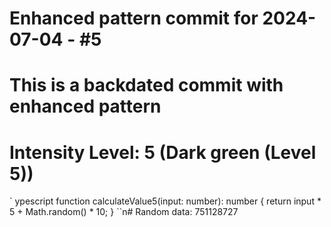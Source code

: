 ﻿# Enhanced pattern commit for 2024-07-04 - #5
# This is a backdated commit with enhanced pattern
# Intensity Level: 5 (Dark green (Level 5))
`	ypescript
function calculateValue5(input: number): number {
    return input * 5 + Math.random() * 10;
}
``n# Random data: 751128727

